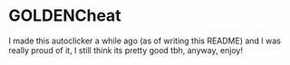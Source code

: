 # GOLDENCheat

I made this autoclicker a while ago (as of writing this README) and I was really proud of it, I still think its pretty good tbh, anyway, enjoy!
